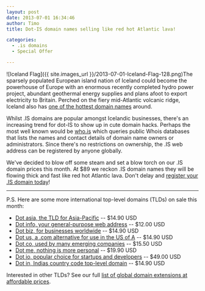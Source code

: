 ```yaml
---
layout: post
date: 2013-07-01 16:34:46
author: Timo
title: Dot-IS domain names selling like red hot Atlantic lava!

categories:
  - .is domains
  - Special Offer

---
```


![Iceland Flag]({{ site.images_url }}/2013-07-01-Iceland-Flag-128.png)The sparsely populated European island nation of Iceland could become the powerhouse of Europe with an enormous recently completed hydro power project, abundant geothermal energy supplies and plans afoot to export electricity to Britain. Perched on the fiery mid-Atlantic volcanic ridge, Iceland also has [one of the hottest domain names](https://iwantmyname.com/domains/is-icelandic-domain-name-registration-for-iceland) around.

Whilst .IS domains are popular amongst Icelandic businesses, there's an increasing trend for dot-IS to show up in cute domain hacks. Perhaps the most well known would be [who.is](http://who.is) which queries public Whois databases that lists the names and contact details of domain name owners or administrators. Since there's no restrictions on ownership, the .IS web address can be registered by anyone globally.

We've decided to blow off some steam and set a blow torch on our .IS domain prices this month. At $89 we reckon .IS domain names they will be flowing thick and fast like red hot Atlantic lava. Don't delay and [register your .IS domain today](https://iwantmyname.com/domains/is-icelandic-domain-name-registration-for-iceland)!

* * *

P.S. Here are some more international top-level domains (TLDs) on sale this month:

- [Dot asia, the TLD for Asia-Pacific](https://iwantmyname.com/domains/asia-domain-name-registration-for-asia) -- $14.90 USD
- [Dot info, your general-purpose web address](https://iwantmyname.com/domains/info-domain-name-registration-for-information) -- $12.00 USD
- [Dot biz, for businesses worldwide](https://iwantmyname.com/domains/biz-domain-name-registration-for-business) -- $14.90 USD
- [Dot us, a .com  alternative for use in the US of A](https://iwantmyname.com/domains/us-american-domain-name-registration-for-usa) -- $14.90 USD
- [Dot co, used by many emerging companies](https://iwantmyname.com/domains/co-colombian-domain-name-registration-for-colombia) -- $15.50 USD
- [Dot me, nothing is more personal](https://iwantmyname.com/domains/me-montenegrean-domain-name-registration-for-montenegro) -- $19.90 USD
- [Dot io, popular choice for startups and developers](https://iwantmyname.com/domains/io-domain-name-registration-for-british-indian-ocean-territory) -- $49.00 USD
- [Dot in, Indias country code top-level domain](https://iwantmyname.com/domains/in-indian-domain-name-registration-for-india) -- $14.90 USD

Interested in other TLDs? See our full [list of global domain extensions at affordable prices](https://iwantmyname.com/domains/domain-name-registration-list-of-extensions).

